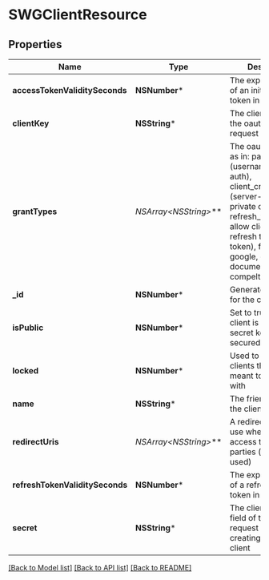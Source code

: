 # SWGClientResource

## Properties
Name | Type | Description | Notes
------------ | ------------- | ------------- | -------------
**accessTokenValiditySeconds** | **NSNumber*** | The expiration time of an initial oauth token in seconds | [optional] 
**clientKey** | **NSString*** | The client_id field of the oauth token request | 
**grantTypes** | **NSArray&lt;NSString*&gt;*** | The oauth grant type as in: password (username/password auth), client_credentials (server-to-server, private clients), refresh_token (to allow clients to refresh their initial token), facebook, google, etc) See documentation for a compelte list. | [optional] 
**_id** | **NSNumber*** | Generated unique ID for the client | [optional] 
**isPublic** | **NSNumber*** | Set to true if the client is public i.e the secret key can be secured | [optional] 
**locked** | **NSNumber*** | Used to flag system clients that are not meant to be tinkered with | [optional] 
**name** | **NSString*** | The friendly name of the client | 
**redirectUris** | **NSArray&lt;NSString*&gt;*** | A redirection URL to use when granting access to third-parties (seldomly used) | [optional] 
**refreshTokenValiditySeconds** | **NSNumber*** | The expiration time of a refresh oauth token in seconds | [optional] 
**secret** | **NSString*** | The client-secret field of the oauth request when creating a private client | 

[[Back to Model list]](../README.md#documentation-for-models) [[Back to API list]](../README.md#documentation-for-api-endpoints) [[Back to README]](../README.md)


